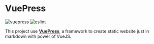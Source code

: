 # VuePress

![vuepress](https://img.shields.io/badge/dynamic/json?style=flat&logo=vue.js&logoColor=white&label=VuePress&query=devDependencies.vuepress&url=https%3A%2F%2Fraw.githubusercontent.com%2Fewilan-riviere%2Fmemorandum%2Fmaster%2Fpackage.json)
![eslint](https://img.shields.io/badge/dynamic/json?style=flat&logo=eslint&logoColor=white&label=ESLint&query=devDependencies.eslint&url=https%3A%2F%2Fraw.githubusercontent.com%2Fewilan-riviere%2Fmemorandum%2Fmaster%2Fpackage.json)

This project use [**VuePress**](https://vuepress.vuejs.org/), a framework to create static website just in markdown with power of VueJS.